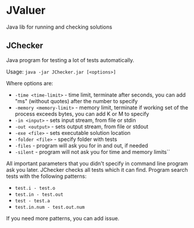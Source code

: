 JValuer
=======
Java lib for running and checking solutions

JChecker
--------
Java program for testing a lot of tests automatically.

Usage: ``java -jar JChecker.jar [<options>]``

Where options are:
* `-time <time-limit>` - time limit, terminate after <time-limit> seconds, you can add "ms" (without quotes) after the number to specify
* `-memory <memory-limit>` - memory limit, terminate if working set of the process exceeds <mem-limit> bytes, you can add K or M to specify
* `-in <input>` - sets input stream, from file or stdin
* `-out <output>` - sets output stream, from file or stdout
* `-exe <file>` - sets executable solution location
* `-folder <file>` - specify folder with tests
* `-files` - program will ask you for in and out, if needed
* `-silent` - program will not ask you for time and memory limits``
  
All important parameters that you didn't specify in command line program ask you later.
JChecker checks all tests which it can find. Program search tests with the following patterns:
* `test.i - test.o`
* `test.in - test.out`
* `test - test.a`
* `test.in.num - test.out.num`

If you need more patterns, you can add issue.
